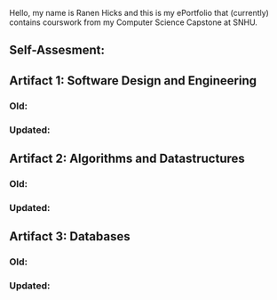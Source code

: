 Hello, my name is Ranen Hicks and this is my ePortfolio that (currently) contains courswork from my Computer Science Capstone at SNHU.

## Self-Assesment:



## Artifact 1: Software Design and Engineering
### Old:

### Updated:

## Artifact 2: Algorithms and Datastructures
### Old:

### Updated:

## Artifact 3: Databases
### Old:

### Updated:
